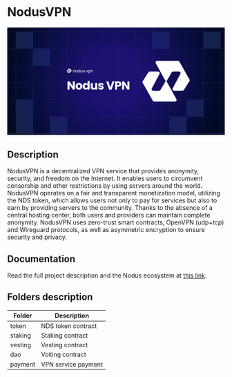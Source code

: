 # NodusVPN

![Logotype](./logo.png)

<!--Полное описание-->
## Description
NodusVPN is a decentralized VPN service that provides anonymity, security, and freedom on the Internet. It enables users to circumvent censorship and other restrictions by using servers around the world. NodusVPN operates on a fair and transparent monetization model, utilizing the NDS token, which allows users not only to pay for services but also to earn by providing servers to the community. Thanks to the absence of a central hosting center, both users and providers can maintain complete anonymity. NodusVPN uses zero-trust smart contracts, OpenVPN (udp+tcp) and Wireguard protocols, as well as asymmetric encryption to ensure security and privacy.

<!--Пользовательская документация-->
## Documentation
Read the full project description and the Nodus ecosystem at [this link](https://nodusvpn.gitbook.io/nodus-vpn/).

<!--описание контрактов-->
## Folders description 
| Folder | Description                                                        |
|----------|-----------------------------------------------------------------|
| token	   | NDS token contract               |
| staking      | Staking contract                                        |
| vesting       | Vesting contract                              |
| dao	   | Voiting contract                                         |
| payment	   | VPN service payment                                  |
